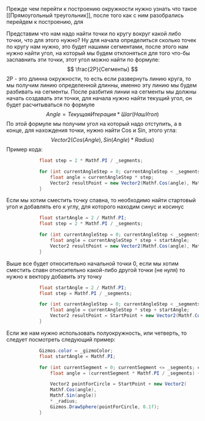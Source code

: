 Прежде чем перейти к построению окружности нужно узнать что такое [[Прямоугольный треугольник]], после того как с ним разобрались перейдем к построению, для 


Представим что нам надо найти точки по кругу вокруг какой либо точки, что для этого нужно? Ну для начала определиться сколько точек по кругу нам нужно, это будет нашими сегментами, после этого нам нужно найти угол, на который мы будем отклоняться для того что-бы заспавнить эти точки, этот угол можно найти по формуле:
$$
\frac{2P}{Сегменты}
$$
2P - это длинна окружности, то есть если развернуть линию круга, то мы получим линию определенной длинны, именно эту линию мы будем разбивать на сегменты.
После разбития линии на сегменты мы должны начать создавать эти точки, для начала нужно найти текущий угол, он будет расчитываться по формуле
$$
Angle = ТекущаяИтерация*Шаг(НашУгол)
$$
По этой формуле мы получим угол на который надо отступить, а в конце, для нахождения точки, нужно найти Cos и Sin, этого угла:
$$
Vector2(Cos(Angle), Sin(Angle)*Radius)
$$
Пример кода:
```csharp
            float step = 2 * Mathf.PI / _segments;

            for (int currentAngleStep = 0; currentAngleStep < _segments; currentAngleStep++) {
                float angle = currentAngleStep * step;
                Vector2 resultPoint = new Vector2(Mathf.Cos(angle), Mathf.Sin(angle)) * _radius;
            }
```

Если мы хотим сместить точку спавна, то необходимо найти стартовый угол и добавлять его к углу, для которого находим синус и косинус
```csharp
            float startAngle = 2 / Mathf.PI;
            float step = 2 * Mathf.PI / _segments;

            for (int currentAngleStep = 0; currentAngleStep < _segments; currentAngleStep++) {
                float angle = currentAngleStep * step + startAngle;
                Vector2 resultPoint = new Vector2(Mathf.Cos(angle), Mathf.Sin(angle)) * _radius;
            }
```

Выше все будет относительно начальной точки 0, если мы хотим сместить спавн относительно какой-либо другой точки (не нуля) то нужно к вектору добавить эту точку
```csharp
            float startAngle = 2 / Mathf.PI;
            float step = Mathf.PI / _segments;

            for (int currentAngleStep = 0; currentAngleStep < _segments; currentAngleStep++) {
                float angle = currentAngleStep * step + startAngle;
                Vector2 resultPoint = StartPoint + new Vector2(Mathf.Cos(angle), Mathf.Sin(angle)) * _radius;
            }
```

Если же нам нужно использовать полуокружность, или четверть, то следует посмотреть следующий пример:

```csharp
            Gizmos.color = _gizmoColor;
            float startAngle = Mathf.PI;

            for (int currentSegment = 0; currentSegment <= _segments; currentSegment++) {
                float angle = (currentSegment * Mathf.PI / _segments) + startAngle;

                Vector2 pointForCircle = StartPoint + new Vector2(
                Mathf.Cos(angle),
                Mathf.Sin(angle))
                * _radius;
                Gizmos.DrawSphere(pointForCircle, 0.1f);
            }
```
